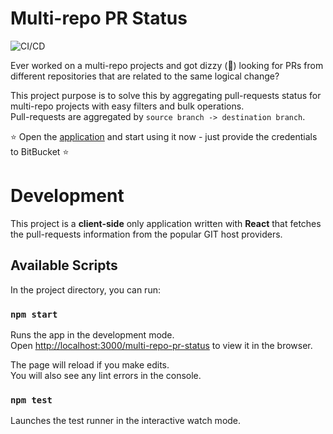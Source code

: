 # Multi-repo PR Status

![CI/CD](https://github.com/algosec/multi-repo-pr-status/actions/workflows/CICD.yml/badge.svg)

Ever worked on a multi-repo projects and got dizzy (:woozy_face:) looking for PRs from different repositories that are related to the same logical change?

This project purpose is to solve this by aggregating pull-requests status for multi-repo projects with easy filters and bulk operations.\
Pull-requests are aggregated by `source branch -> destination branch`.

:star: Open the [application](https://algosec.github.io/multi-repo-pr-status) and start using it now - just provide the credentials to BitBucket :star:

# Development
This project is a **client-side** only application written with **React** that fetches the pull-requests information from the popular GIT host providers.  

## Available Scripts

In the project directory, you can run:

### `npm start`

Runs the app in the development mode.\
Open [http://localhost:3000/multi-repo-pr-status](http://localhost:3000/multi-repo-pr-status) to view it in the browser.

The page will reload if you make edits.\
You will also see any lint errors in the console.

### `npm test`

Launches the test runner in the interactive watch mode.
